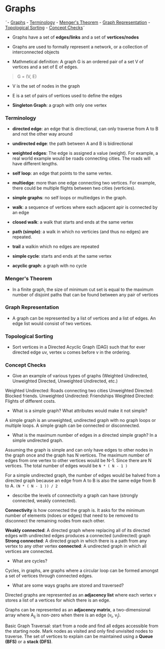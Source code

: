 # Graphs

˜- [Graphs](#graphs)
    - [Terminology](#terminology)
    - [Menger's Theorem](#mengers-theorem)
    - [Graph Representation](#graph-representation)
    - [Topological Sorting](#topological-sorting)
    - [Concept Checks](#concept-checks)˜

* Graphs have a set of **edges/links** and a set of **vertices/nodes**
* Graphs are used to formally represent a network, or a collection of interconnected objects

* Mathmetical definition: A graph G is an ordered pair of a set V of vertices and a set of E of edges.

>  G = (V, E)

* V is the set of nodes in the graph
* E is a set of pairs of vertices used to define the edges

* **Singleton Graph**: a graph with only one vertex

### Terminology
* **directed edge**: an edge that is directional, can only traverse from A to B and not the other way around
* **undirected edge**: the path between A and B is bidirectional

* **weighted edges**: The edge is assigned a value (weight). For example, a real world example would be roads connecting cities. The roads will have different lengths.

* **self loop**: an edge that points to the same vertex.
* **multiedge**: more than one edge connecting two vertices. For example, there could be multiple flights between two cities (verticies).

* **simple graphs**: no self loops or multiedges in the graph.

* **walk**: a sequence of vertices where each adjacent apir is connected by an edge
* **closed walk**: a walk that starts and ends at the same vertex

* **path (simple)**: a walk in which no verticies (and thus no edges) are repeated.
* **trail** a walkin which no edges are repeated

* **simple cycle**: starts and ends at the same vertex
* **acyclic graph**: a graph with no cycle


### Menger's Theorem
* In a finite graph, the size of minimum cut set is equal to the maximum number of disjoint paths that can be found between any pair of vertices

### Graph Representation
* A graph can be represented by a list of vertices and a list of edges. An edge list would consist of two vertices.

### Topological Sorting
* Sort vertices in a Directed Acyclic Graph (DAG) such that for ever directed edge uv, vertex u comes before v in the ordering.

### Concept Checks
* Give an example of various types of graphs (Weighted Undirected, Unweighted Directed, Unweighted Undirected, etc.)

Weighted Undirected: Roads connecting two cities
Unweighted Directed: Blocked friends.
Unweighted Undirected: Friendships
Weighted Directed: Flights of different costs.

* What is a simple graph? What attributes would make it not simple?

A simple graph is an unweighted, undirected graph with no graph loops or multiple loops. A simple graph can be connected or disconnected.

* What is the maximum number of edges in a directed simple graph? In a simple undirected graph.

Assuming the graph is simple and can only have edges to other nodes in the graph once and the graph has N vertices. The maximum number of edges from one vertex to other vertices would be N-1. Since there are N vertices. The total number of edges would be `N * ( N - 1 )`

For a simple undirected graph, the number of edges would be halved from a directed graph because an edge from A to B is also the same edge from B to A. `(N * ( N - 1 )) / 2`

* describe the levels of connectivity a graph can have (strongly connected, weakly connected).

**Connectivity** is how connected the graph is. It asks for the minimum number of elements (ndoes or edges) that need to be removed to disconnect the remaining nodes from each other.

**Weakly connected**: A directed graph where replacing all of its directed edges with undirected edges produces a connected (undirected) graph
**Strong connected**: A directed graph in which there is a path from any vertex to any other vertex
**connected**: A undirected graph in which all vertices are connected.

* What are cycles?

Cycles, in graphs, are graphs where a circular loop can be formed amongst a set of vertices through connected edges.

* What are some ways graphs are stored and traversed?

Directed graphs are represented as an **adjacency list** where each vertex v stores a list of a vertices for which there is an edge.

Graphs can be represented as an **adjacency matrix**, a two-dimensional array where A<sub>ij</sub> is non-zero when there is an edge (v<sub>i</sub>, v<sub>j</sub>).

Basic Graph Traversal: start from a node and find all edges accessible from the starting node. Mark nodes as visited and only find unvisited nodes to traverse. The set of vertices to explain can be maintained using a **Queue (BFS)** or a **stack (DFS)**.

